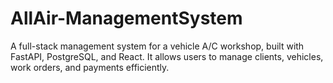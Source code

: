 # AllAir-ManagementSystem
A full-stack management system for a vehicle A/C workshop, built with FastAPI, PostgreSQL, and React. It allows users to manage clients, vehicles, work orders, and payments efficiently.
